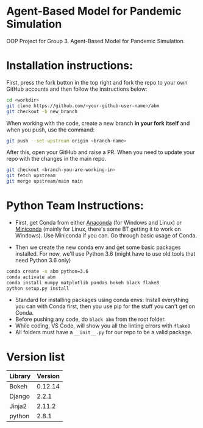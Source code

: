 # Agent-Based Model for Pandemic Simulation
OOP Project for Group 3. Agent-Based Model for Pandemic Simulation.

# Installation instructions:
First, press the fork button in the top right and fork the repo to your own GitHub accounts and then follow the instructions below:
```bash
cd <workdir>
git clone https://github.com/<your-github-user-name>/abm
git checkout -b new_branch
```
When working with the code, create a new branch **in your fork itself** and when you push, use the command:
```bash
git push --set-upstream origin <branch-name>
```
After this, open your GitHub and raise a PR. When you need to update your repo with the changes in the main repo.
```bash
git checkout <branch-you-are-working-in>
git fetch upstream
git merge upstream/main main
```
# Python Team Instructions:
- First, get Conda from either [Anaconda](https://www.anaconda.com/products/individual) (for Windows and Linux) or [Miniconda](https://docs.conda.io/en/latest/miniconda.html) (mainly for Linux, there's some BT getting it to work on Windows). Use Miniconda if you can. Go through basic usage of Conda.

- Then we create the new conda env and get some basic packages installed. For now, we'll use Python 3.6 (might have to use old tools that need Python 3.6 only)
```bash
conda create -n abm python=3.6
conda activate abm
conda install numpy matplotlib pandas bokeh black flake8
python setup.py install
```
- Standard for installing packages using conda envs: Install everything you can with Conda first, then you use pip for the stuff you can't get on Conda.
- Before pushing any code, do `black abm` from the root folder.
- While coding, VS Code, will show you all the linting errors with `flake8`
- All folders must have a `__init__.py` for our repo to be a valid package.

# Version list

| Library    | Version |
| ---------- | ------  |
| Bokeh      | 0.12.14 |
| Django     | 2.2.1   |
| Jinja2     | 2.11.2  |
| python     | 2.8.1   |
